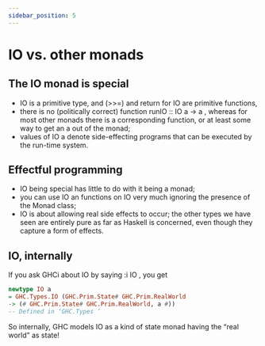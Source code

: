 ```yaml
---
sidebar_position: 5
---
```


# IO vs. other monads

## The IO monad is special

- IO is a primitive type, and (>>=) and return for IO are
primitive functions,
- there is no (politically correct) function runIO :: IO a -> a ,
whereas for most other monads there is a corresponding
function, or at least some way to get an a out of the monad;
- values of IO a denote side-effecting programs that can be
executed by the run-time system.

## Effectful programming

- IO being special has little to do with it being a monad;
- you can use IO an functions on IO very much ignoring the
presence of the Monad class;
- IO is about allowing real side effects to occur; the other types
we have seen are entirely pure as far as Haskell is concerned,
even though they capture a form of effects.

## IO, internally

If you ask GHCi about IO by saying :i IO , you get

```hs
newtype IO a
= GHC.Types.IO (GHC.Prim.State# GHC.Prim.RealWorld
-> (# GHC.Prim.State# GHC.Prim.RealWorld, a #))
-- Defined in ‘GHC.Types ’
```

So internally, GHC models IO as a kind of state monad having the
“real world” as state!
